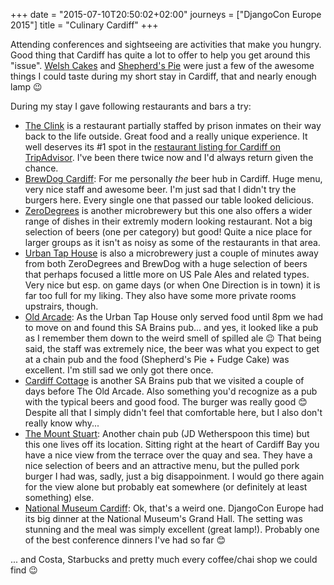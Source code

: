 +++
date = "2015-07-10T20:50:02+02:00"
journeys = ["DjangoCon Europe 2015"]
title = "Culinary Cardiff"
+++

Attending conferences and sightseeing are activities that make you hungry. Good
thing that Cardiff has quite a lot to offer to help you get around this
"issue". [Welsh Cakes][wc] and [Shepherd's Pie][sp] were just a few of the
awesome things I could taste during my short stay in Cardiff, that and nearly
enough lamp 😉

During my stay I gave following restaurants and bars a try:

* [The Clink][tc] is a restaurant partially staffed by prison inmates on their
  way back to the life outside. Great food and a really unique experience. It
  well deserves its #1 spot in the
  [restaurant listing for Cardiff on TripAdvisor][1]. I've been there twice now
  and I'd always return given the chance.
* [BrewDog Cardiff][bd]: For me personally *the* beer hub in Cardiff. Huge menu, very
  nice staff and awesome beer. I'm just sad that I didn't try the burgers
  here. Every single one that passed our table looked delicious.
* [ZeroDegrees][zd] is another microbrewery but this one also offers a wider
  range of dishes in their extremly modern looking restaurant. Not a big
  selection of beers (one per category) but good! Quite a nice place for larger
  groups as it isn't as noisy as some of the restaurants in that area.
* [Urban Tap House][uth] is also a microbrewery just a couple of minutes away
  from both ZeroDegrees and BrewDog with a huge selection of beers that perhaps
  focused a little more on US Pale Ales and related types. Very nice but esp. on
  game days (or when One Direction is in town) it is far too full for my
  liking. They also have some more private rooms upstrairs, though.
* [Old Arcade][oa]: As the Urban Tap House only served food until 8pm we had to
  move on and found this SA Brains pub... and yes, it looked like a pub as I
  remember them down to the weird smell of spilled ale 😉 That being said, the
  staff was extremely nice, the beer was what you expect to get at a chain pub
  and the food (Shepherd's Pie + Fudge Cake) was excellent. I'm still sad we
  only got there once.
* [Cardiff Cottage][co] is another SA Brains pub that we visited a couple of
  days before The Old Arcade. Also something you'd recognize as a pub with the
  typical beers and good food. The burger was really good 😊 Despite all that I
  simply didn't feel that comfortable here, but I also don't really know why...
* [The Mount Stuart][tms]: Another chain pub (JD Wetherspoon this time) but this
  one lives off its location. Sitting right at the heart of Cardiff Bay you have
  a nice view from the terrace over the quay and sea. They have a nice selection
  of beers and an attractive menu, but the pulled pork burger I had was, sadly,
  just a big disappoinment. I would go there again for the view alone but
  probably eat somewhere (or definitely at least something) else.
* [National Museum Cardiff][nmc]: Ok, that's a weird one. DjangoCon Europe had
  its big dinner at the National Museum's Grand Hall. The setting was stunning
  and the meal was simply excellent (great lamp!). Probably one of the best
  conference dinners I've had so far 😊

... and Costa, Starbucks and pretty much every coffee/chai shop we could find 😉

[1]: http://www.tripadvisor.com/Restaurants-g186460-Cardiff_South_Wales_Wales.html
[co]: http://www.sabrain.com/cardiffcottage
[wc]: http://www.bbcgoodfood.com/recipes/5569/welsh-cakes
[sp]: http://www.deliaonline.com/recipes/galleries/welsh-classics/shepherds-pie-with-cheese-crusted-leeks.html
[tms]: http://www.jdwetherspoon.co.uk/home/pubs/the-mount-stuart
[oa]: http://sabrain.com/oldarcade
[zd]: http://www.zerodegrees.co.uk/
[bd]: https://www.brewdog.com/bars/uk/cardiff
[tc]: http://theclinkcharity.org/the-clink-restaurants/cardiff-wales/
[nmc]: http://www.museumwales.ac.uk/cardiff/hire/hall/
[uth]: http://www.urbantaphouse.co.uk/
